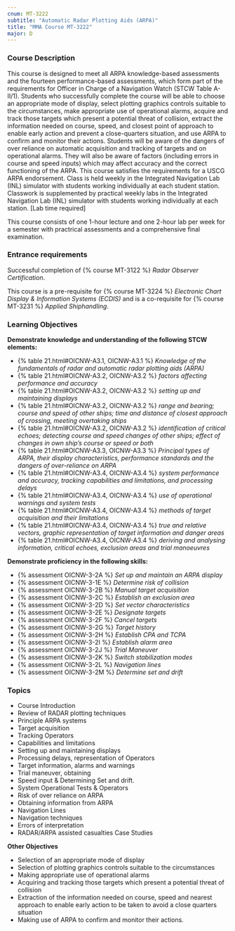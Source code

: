 ```yaml
---
cnum: MT-3222
subtitle: "Automatic Radar Plotting Aids (ARPA)"
title: "MMA Course MT-3222"
major: D
---
```


### Course Description

This course is designed to meet all ARPA knowledge-based assessments and the fourteen performance-based assessments, which form part of the requirements for Officer in Charge of a Navigation Watch (STCW Table A-II/1). Students who successfully complete the course will be able to choose an appropriate mode of display, select plotting graphics controls suitable to the circumstances, make appropriate use of operational alarms, acquire and track those targets which present a potential threat of collision, extract the information needed on course, speed, and closest point of approach to enable early action and prevent a close-quarters situation, and use ARPA to confirm and monitor their actions. Students will be aware of the dangers of over reliance on automatic acquisition and tracking of targets and on operational alarms. They will also be aware of factors (including errors in course and speed inputs) which may affect accuracy and the correct functioning of the ARPA. This course satisfies the requirements for a USCG ARPA endorsement.  Class is held weekly in the Integrated Navigation Lab (INL) simulator with students working individually at each student station.  Classwork is supplemented by practical weekly labs in the Integrated Navigation Lab (INL) simulator with students working individually at each station. [Lab time required]


This course consists of one 1-hour lecture and one 2-hour lab per week for a semester with practrical assessments and a comprehensive final examination.

### Entrance requirements

Successful completion of  {% course MT-3122 %} *Radar Observer Certification*.

This course is a pre-requisite for {% course MT-3224 %} *Electronic Chart Display & Information Systems (ECDIS)*  and is a co-requisite for {% course MT-3231 %} *Applied Shiphandling*.


### Learning Objectives

**Demonstrate knowledge and understanding of the following STCW elements:**

* {% table 21.html#OICNW-A3.1, OICNW-A3.1 %} *Knowledge of the fundamentals of radar and automatic radar plotting aids (ARPA)*
* {% table 21.html#OICNW-A3.2, OICNW-A3.2 %} *factors affecting performance and accuracy*
* {% table 21.html#OICNW-A3.2, OICNW-A3.2 %} *setting up and maintaining displays*
* {% table 21.html#OICNW-A3.2, OICNW-A3.2 %} *range and bearing; course and speed of other ships; time and distance of closest approach of crossing, meeting overtaking ships*
* {% table 21.html#OICNW-A3.2, OICNW-A3.2 %} *identification of critical echoes; detecting course and speed changes of other ships; effect of changes in own ship’s course or speed or both*
* {% table 21.html#OICNW-A3.3, OICNW-A3.3 %} *Principal types of ARPA, their display characteristics, performance standards and the dangers of over-reliance on ARPA*
* {% table 21.html#OICNW-A3.4, OICNW-A3.4 %} *system performance and accuracy, tracking capabilities and limitations, and processing delays*
* {% table 21.html#OICNW-A3.4, OICNW-A3.4 %} *use of operational warnings and system tests*
* {% table 21.html#OICNW-A3.4, OICNW-A3.4 %} *methods of target acquisition and their limitations*
* {% table 21.html#OICNW-A3.4, OICNW-A3.4 %} *true and relative vectors, graphic representation of target information and danger areas*
* {% table 21.html#OICNW-A3.4, OICNW-A3.4 %} *deriving and analysing information, critical echoes, exclusion areas and trial manoeuvres*

**Demonstrate proficiency in the following skills:**

* {% assessment OICNW-3-2A %} *Set up and maintain an ARPA display*
* {% assessment OICNW-3-1E %} *Determine risk of collision*
* {% assessment OICNW-3-2B %} *Manual target acquisition*
* {% assessment OICNW-3-2C %} *Establish an exclusion area*
* {% assessment OICNW-3-2D %} *Set vector characteristics*
* {% assessment OICNW-3-2E %} *Designate targets*
* {% assessment OICNW-3-2F %} *Cancel targets*
* {% assessment OICNW-3-2G %} *Target history*
* {% assessment OICNW-3-2H %} *Establish CPA and TCPA*
* {% assessment OICNW-3-2I %} *Establish alarm area*
* {% assessment OICNW-3-2J %} *Trial Maneuver*
* {% assessment OICNW-3-2K %} *Switch stabilization modes*
* {% assessment OICNW-3-2L %} *Navigation lines*
* {% assessment OICNW-3-2M %} *Determine set and drift*

### Topics

* Course Introduction
* Review of RADAR plotting techniques 
* Principle ARPA systems
* Target acquisition
* Tracking Operators 
* Capabilities and limitations 
* Setting up and maintaining displays
* Processing delays, representation of Operators 
* Target information, alarms and warnings 
* Trial maneuver, obtaining 
* Speed input & Determining Set and drift.
* System Operational Tests & Operators 
* Risk of over reliance on ARPA 
* Obtaining information from ARPA 
* Navigation Lines
* Navigation techniques
* Errors of interpretation
* RADAR/ARPA assisted casualties Case Studies 

**Other Objectives**

* Selection of an appropriate mode of display
* Selection of plotting graphics controls suitable to the circumstances
* Making appropriate use of operational alarms
* Acquiring and tracking those targets which present a potential threat of collision
* Extraction of the information needed on course, speed and nearest approach to enable early action to be taken to avoid a close quarters situation
* Making use of ARPA to confirm and monitor their actions.




